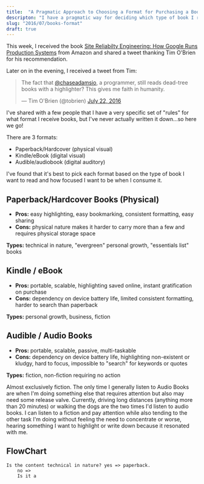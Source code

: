 ```yaml
---
title:  "A Pragmatic Approach to Choosing a Format for Purchasing a Book"
descripton: "I have a pragmatic way for deciding which type of book I read in which format."
slug: "2016/07/books-format"
draft: true
---
```


This week, I received the book [Site Reliabilty Engineering: How Google Runs Production Systems](https://www.amazon.com/Site-Reliability-Engineering-Production-Systems/dp/149192912X) from Amazon and shared a tweet thanking Tim O'Brien for his recommendation.

Later on in the evening, I received a tweet from Tim:

<blockquote class="twitter-tweet tw-align-center" data-lang="en"><p lang="en" dir="ltr">The fact that <a href="https://twitter.com/chaseadamsio">@chaseadamsio</a>, a programmer, still reads dead-tree books with a highlighter? This gives me faith in humanity.</p>&mdash; Tim O&#39;Brien (@tobrien) <a href="https://twitter.com/tobrien/status/756500702772330496">July 22, 2016</a></blockquote>
<script async src="//platform.twitter.com/widgets.js" charset="utf-8"></script>

I've shared with a few people that I have a very specific set of "rules" for what format I receive books, but I've never actually written it down...so here we go!

There are 3 formats:

- Paperback/Hardcover (physical visual)
- Kindle/eBook (digital visual)
- Audible/audiobook (digital auditory)

I've found that it's best to pick each format based on the type of book I want to read and how focused I want to be when I consume it. 

## Paperback/Hardcover Books (Physical)

- **Pros:** easy highlighting, easy bookmarking, consistent formatting, easy sharing
- **Cons:** physical nature makes it harder to carry more than a few and requires physical storage space

**Types:** technical in nature, "evergreen" personal growth, "essentials list" books

## Kindle / eBook

- **Pros:** portable, scalable, highlighting saved online, instant gratification on purchase
- **Cons:** dependency on device battery life, limited consistent formatting, harder to search than paperback

**Types:** personal growth, business, fiction

## Audible / Audio Books

- **Pros:** portable, scalable, passive, multi-taskable
- **Cons:** dependency on device battery life, highlighting non-existent or kludgy, hard to focus, impossible to "search" for keywords or quotes

**Types:** fiction, non-fiction requiring no action

Almost exclusively fiction. The only time I generally listen to Audio Books are when I'm doing something else that requires attention but also may need some release valve. Currently, driving long distances (anything more than 20 minutes) or walking the dogs are the two times I'd listen to audio books. I can listen to a fiction and pay attention while also tending to the other task I'm doing without feeling the need to concentrate or worse, hearing something I want to highlight or write down because it resonated with me.

## FlowChart

```
Is the content technical in nature? yes => paperback.
    no =>
    Is it a
```
